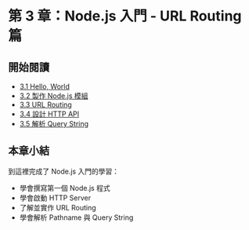 # 第 3 章：Node.js 入門 - URL Routing 篇

## 開始閱讀

 * [3.1 Hello, World](1-hello-world.md)
 * [3.2 製作 Node.js 模組](2-module.md)
 * [3.3 URL Routing](3-url-routing.md)
 * [3.4 設計 HTTP API](4-http-api.md)
 * [3.5 解析 Query String](5-query-string.md)

 ## 本章小結

到這裡完成了 Node.js 入門的學習：

- 學會撰寫第一個 Node.js 程式
- 學會啟動 HTTP Server
- 了解並實作 URL Routing
- 學會解析 Pathname 與 Query String

